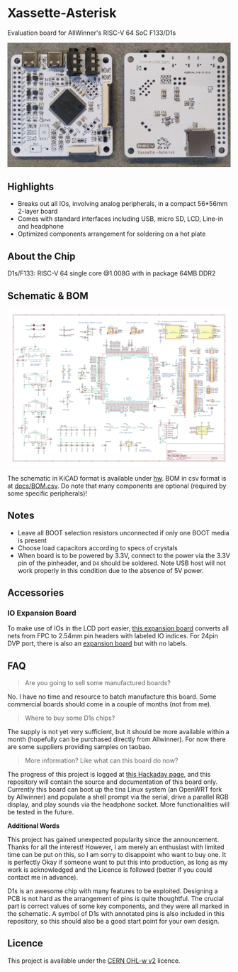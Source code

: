 # Xassette-Asterisk
Evaluation board for AllWinner's RISC-V 64 SoC F133/D1s

![front](img/front.jpg)

## Highlights
* Breaks out all IOs, involving analog peripherals, in a compact 56*56mm 2-layer board
* Comes with standard interfaces including USB, micro SD, LCD, Line-in and headphone
* Optimized components arrangement for soldering on a hot plate

## About the Chip
D1s/F133: RISC-V 64 single core @1.008G with in package 64MB DDR2

## Schematic & BOM
![schematic](img/schematic.png)

The schematic in KiCAD format is available under [hw](hw/). BOM in csv format is at [docs/BOM.csv](docs/BOM.csv). Do note that many components are optional (required by some specific peripherals)!

## Notes
* Leave all BOOT selection resistors unconnected if only one BOOT media is present
* Choose load capacitors according to specs of crystals
* When board is to be powered by 3.3V, connect to the power via the 3.3V pin of the pinheader, and `D4` should be soldered. Note USB host will not work properly in this condition due to the absence of 5V power.

## Accessories
### IO Expansion Board
To make use of IOs in the LCD port easier, [this expansion board](hw/auxiliary/Brk40p) converts all nets from FPC to 2.54mm pin headers with labeled IO indices. For 24pin DVP port, there is also an [expansion board](https://github.com/SdtElectronics/Biscuits/tree/master/24P_FPC_FFC_Breakout) but with no labels.

## FAQ
> Are you going to sell some manufactured boards?

No. I have no time and resource to batch manufacture this board. Some commercial boards should come in a couple of months (not from me).

> Where to buy some D1s chips?

The supply is not yet very sufficient, but it should be more available within a month (hopefully can be purchased directly from Allwinner). For now there are some suppliers providing samples on taobao.

> More information? Like what can this board do now?

The progress of this project is logged at [this Hackaday page](https://hackaday.io/project/182389-the-cheapest-risc-v-64-computer-by-now), and this repository will contain the source and documentation of this board only. Currently this board can boot up the tina Linux system (an OpenWRT fork by Allwinner) and populate a shell prompt via the serial, drive a parallel RGB display, and play sounds via the headphone socket. More functionalities will be tested in the future.

**Additional Words**

This project has gained unexpected popularity since the announcement. Thanks for all the interest! However, I am merely an enthusiast with limited time can be put on this, so I am sorry to disappoint who want to buy one. It is perfectly Okay if someone want to put this into production, as long as my work is acknowledged and the Licence is followed (better if you could contact me in advance). 

D1s is an awesome chip with many features to be exploited. Designing a PCB is not hard as the arrangement of pins is quite thoughtful. The crucial part is correct values of some key components, and they were all marked in the schematic. A symbol of D1s with annotated pins is also included in this repository, so this should also be a good start point for your own design.


## Licence
This project is available under the [CERN OHL-w v2](https://ohwr.org/project/cernohl/wikis/Documents/CERN-OHL-version-2) licence. 